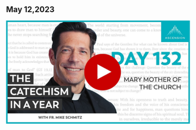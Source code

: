 ## May 12,2023 ##

[![Mary: Mother of the Church](https://raw.githubusercontent.com/linusjf/CIAY/main/May/jpgs/Day132.jpg)](https://youtu.be/P7s_OOc65KQ "Mary: Mother of the Church")
